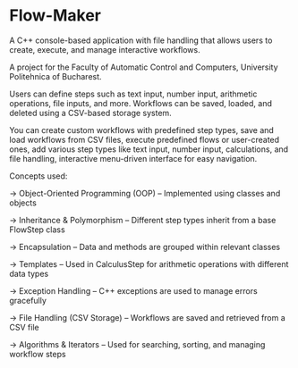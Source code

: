 # Flow-Maker

A C++ console-based application with file handling that allows users to create, execute, and manage interactive workflows.

A project for the Faculty of Automatic Control and Computers, University Politehnica of Bucharest.

Users can define steps such as text input, number input, arithmetic operations, file inputs, and more. Workflows can be saved, loaded, and deleted using a CSV-based storage system.

You can create custom workflows with predefined step types, save and load workflows from CSV files, execute predefined flows or user-created ones, add various step types like text input, number input, calculations, and file handling, interactive menu-driven interface for easy navigation.

Concepts used:

  -> Object-Oriented Programming (OOP) – Implemented using classes and objects
  
  -> Inheritance & Polymorphism – Different step types inherit from a base FlowStep class
  
  -> Encapsulation – Data and methods are grouped within relevant classes
  
  -> Templates – Used in CalculusStep for arithmetic operations with different data types
  
  -> Exception Handling – C++ exceptions are used to manage errors gracefully
  
  -> File Handling (CSV Storage) – Workflows are saved and retrieved from a CSV file
  
  -> Algorithms & Iterators – Used for searching, sorting, and managing workflow steps
